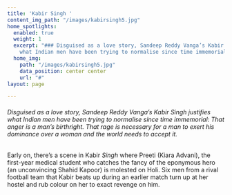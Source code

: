 ```yaml
---
title: 'Kabir Singh '
content_img_path: "/images/kabirsingh5.jpg"
home_spotlights:
  enabled: true
  weight: 1
  excerpt: "### Disguised as a love story, Sandeep Reddy Vanga’s Kabir Singh justifies
    what Indian men have been trying to normalise since time immemorial: "
  home_img:
    path: "/images/kabirsingh5.jpg"
    data_position: center center
    url: "#"
layout: page

---
```

###### Disguised as a love story, Sandeep Reddy Vanga’s Kabir Singh justifies what Indian men have been trying to normalise since time immemorial: That anger is a man’s birthright. That rage is necessary for a man to exert his dominance over a woman and the world needs to accept it.

Early on, there’s a scene in Kabir _Singh_ where Preeti (Kiara Advani), the first-year medical student who catches the fancy of the eponymous hero (an unconvincing Shahid Kapoor) is molested on Holi. Six men from a rival football team that Kabir beats up during an earlier match turn up at her hostel and rub colour on her to exact revenge on him.
